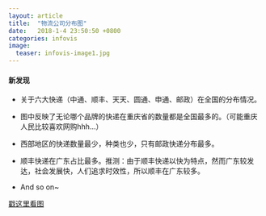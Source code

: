 ```yaml
---
layout: article
title:  "物流公司分布图"
date:   2018-1-4 23:50:50 +0800
categories: infovis
image:
  teaser: infovis-image1.jpg
---
```

#### 新发现

- 关于六大快递（中通、顺丰、天天、圆通、申通、邮政）在全国的分布情况。

- 图中反映了无论哪个品牌的快递在重庆省的数量都是全国最多的。（可能重庆人民比较喜欢网购hhh...）

- 西部地区的快递数量最少，种类也少，只有邮政快递分布最多。

- 顺丰快递在广东占比最多。推测：由于顺丰快递以快为特点，然而广东较发达，社会发展快，人们追求时效性，所以顺丰在广东较多。
 
- And so on~ 


[戳这里看图](https://public.tableau.com/views/1_5277/1?:embed=y&:display_count=yes&publish=yes)